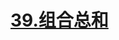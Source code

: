 # [39.组合总和](https://leetcode.cn/problems/combination-sum/)

<SourceCode src="../.leetcode/39.组合总和.ts" />
